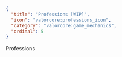 ```json
{
  "title": "Professions [WIP]",
  "icon": "valorcore:professions_icon", 
  "category": "valorcore:game_mechanics",
  "ordinal": 5
}
```

Professions